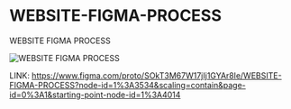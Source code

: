 # WEBSITE-FIGMA-PROCESS
WEBSITE FIGMA PROCESS

![WEBSITE FIGMA PROCESS](https://user-images.githubusercontent.com/93940739/213171085-788d11d6-b327-4d55-abdf-e5c26c28fabc.png)

LINK:
https://www.figma.com/proto/SOkT3M67W17jIj1GYAr8le/WEBSITE-FIGMA-PROCESS?node-id=1%3A3534&scaling=contain&page-id=0%3A1&starting-point-node-id=1%3A4014

